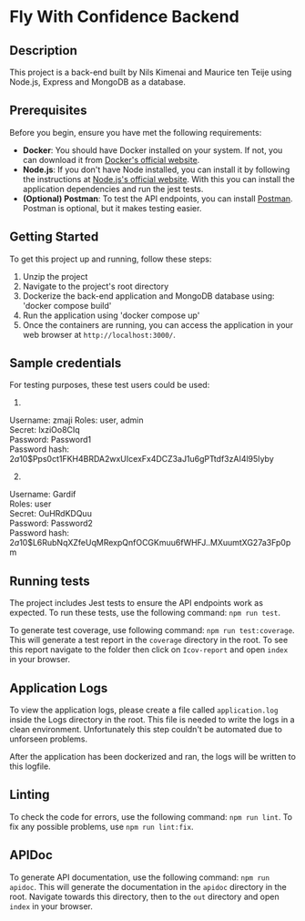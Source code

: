 # Fly With Confidence Backend

## Description

This project is a back-end built by Nils Kimenai and Maurice ten Teije
using Node.js, Express and MongoDB as a database.

## Prerequisites

Before you begin, ensure you have met the following requirements:

- **Docker**: You should have Docker installed on your system. If not, you can
  download it from
  [Docker's official website](https://www.docker.com/products/docker-desktop/).
- **Node.js**: If you don't have Node installed, you can install it by following
  the instructions at
  [Node.js's official website](https://nodejs.org/en).
  With this you can install the application dependencies and run the jest tests.
- **(Optional) Postman**: To test the API endpoints, you can install
  [Postman](https://www.postman.com/downloads/). Postman is optional, but it
  makes testing easier.

## Getting Started

To get this project up and running, follow these steps:

1. Unzip the project
2. Navigate to the project's root directory
3. Dockerize the back-end application and MongoDB database using: 'docker compose build'
4. Run the application using 'docker compose up'
5. Once the containers are running, you can access the application in your web
   browser at `http://localhost:3000/`.

## Sample credentials
For testing purposes, these test users could be used:

1.
Username: zmaji
Roles: user, admin  
Secret: lxziOo8CIq  
Password: Password1  
Password hash: $2a$10$Pps0ct1FKH4BRDA2wxUIcexFx4DCZ3aJ1u6gPTtdf3zAI4l95Iyby

2.
Username: Gardif  
Roles: user  
Secret: OuHRdKDQuu  
Password: Password2  
Password hash: $2a$10$L6RubNqXZfeUqMRexpQnfOCGKmuu6fWHFJ..MXuumtXG27a3Fp0pm

## Running tests
The project includes Jest tests to ensure the API endpoints work as expected. To run these tests, use the following command:
`npm run test`.

To generate test coverage, use following command: `npm run test:coverage`. This will generate a test report in the `coverage` directory in the root. To see this report navigate to the folder then click on `Icov-report` and open `index` in your browser.

## Application Logs
To view the application logs, please create a file called `application.log` inside the Logs directory in the root. This file is needed to write the logs in a clean environment. Unfortunately this step couldn't be automated due to unforseen problems. 

After the application has been dockerized and ran, the logs will be written to this logfile. 

## Linting
To check the code for errors, use the following command: `npm run lint`. To fix any possible problems, use `npm run lint:fix`.

## APIDoc
To generate API documentation, use the following command: `npm run apidoc`. This will generate the documentation in the `apidoc` directory in the root. Navigate towards this directory, then to the `out` directory and open `index` in your browser.
